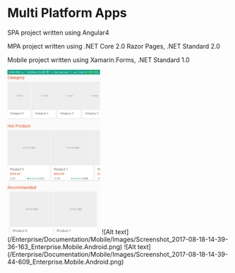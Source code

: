 # Multi Platform Apps


SPA project written using Angular4


MPA project written using .NET Core 2.0 Razor Pages, .NET Standard 2.0


Mobile project written using Xamarin.Forms, .NET Standard 1.0

<img src="/Enterprise/Documentation/Mobile/Images/Screenshot_2017-08-18-14-39-22-711_Enterprise.Mobile.Android.png" style="width:210px"/>
![Alt text](/Enterprise/Documentation/Mobile/Images/Screenshot_2017-08-18-14-39-36-163_Enterprise.Mobile.Android.png)
![Alt text](/Enterprise/Documentation/Mobile/Images/Screenshot_2017-08-18-14-39-44-609_Enterprise.Mobile.Android.png)
